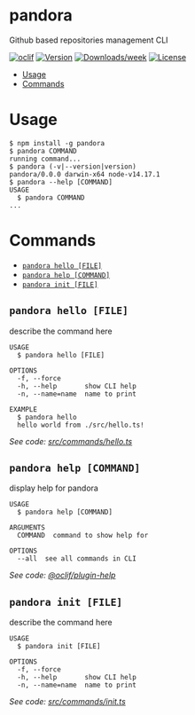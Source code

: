 pandora
=======

Github based repositories management CLI

[![oclif](https://img.shields.io/badge/cli-oclif-brightgreen.svg)](https://oclif.io)
[![Version](https://img.shields.io/npm/v/pandora.svg)](https://npmjs.org/package/pandora)
[![Downloads/week](https://img.shields.io/npm/dw/pandora.svg)](https://npmjs.org/package/pandora)
[![License](https://img.shields.io/npm/l/pandora.svg)](https://github.com/Meyclem/pandora/blob/master/package.json)

<!-- toc -->
* [Usage](#usage)
* [Commands](#commands)
<!-- tocstop -->
# Usage
<!-- usage -->
```sh-session
$ npm install -g pandora
$ pandora COMMAND
running command...
$ pandora (-v|--version|version)
pandora/0.0.0 darwin-x64 node-v14.17.1
$ pandora --help [COMMAND]
USAGE
  $ pandora COMMAND
...
```
<!-- usagestop -->
# Commands
<!-- commands -->
* [`pandora hello [FILE]`](#pandora-hello-file)
* [`pandora help [COMMAND]`](#pandora-help-command)
* [`pandora init [FILE]`](#pandora-init-file)

## `pandora hello [FILE]`

describe the command here

```
USAGE
  $ pandora hello [FILE]

OPTIONS
  -f, --force
  -h, --help       show CLI help
  -n, --name=name  name to print

EXAMPLE
  $ pandora hello
  hello world from ./src/hello.ts!
```

_See code: [src/commands/hello.ts](https://github.com/Meyclem/pandora/blob/v0.0.0/src/commands/hello.ts)_

## `pandora help [COMMAND]`

display help for pandora

```
USAGE
  $ pandora help [COMMAND]

ARGUMENTS
  COMMAND  command to show help for

OPTIONS
  --all  see all commands in CLI
```

_See code: [@oclif/plugin-help](https://github.com/oclif/plugin-help/blob/v3.2.3/src/commands/help.ts)_

## `pandora init [FILE]`

describe the command here

```
USAGE
  $ pandora init [FILE]

OPTIONS
  -f, --force
  -h, --help       show CLI help
  -n, --name=name  name to print
```

_See code: [src/commands/init.ts](https://github.com/Meyclem/pandora/blob/v0.0.0/src/commands/init.ts)_
<!-- commandsstop -->
